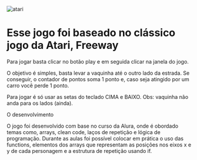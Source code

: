 ![atari](https://user-images.githubusercontent.com/108687467/186008050-27c85a38-2c56-446b-9277-425e2cbbfd19.jpg)

# Esse jogo foi baseado no clássico jogo da Atari, Freeway #

Para jogar basta clicar no botão play e em seguida clicar na janela do jogo.

O objetivo é simples, basta levar a vaquinha até o outro lado da estrada. Se conseguir, o contador de pontos soma 1 ponto e, caso seja atingido por um carro você perde 1 ponto.

Para jogar é só usar as setas do teclado CIMA e BAIXO.
Obs: vaquinha não anda para os lados (ainda).



O desenvolvimento

O jogo foi desenvolvido com base no curso da Alura, onde é obordado temas como, arrays, clean code, laços de repetição e lógica de programação. 
Durante as aulas foi possível colocar em prática o uso das functions, elementos dos arrays que representam as posições nos eixos x e y de cada personagem e a estrutura de repetição usando if.

